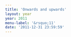 ```yaml
---
title: 'Onwards and upwards'
layout: year
year: 2011
menu-label: '&rsquo;11'
date: '2011-12-31 23:59:59'
---
```

